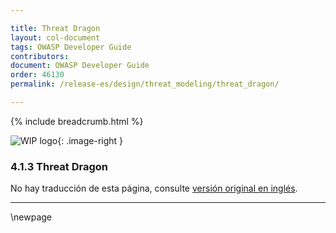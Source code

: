 ```yaml
---

title: Threat Dragon
layout: col-document
tags: OWASP Developer Guide
contributors:
document: OWASP Developer Guide
order: 46130
permalink: /release-es/design/threat_modeling/threat_dragon/

---
```


{% include breadcrumb.html %}

<style type="text/css">
.image-right {
  height: 180px;
  display: block;
  margin-left: auto;
  margin-right: auto;
  float: right;
}
</style>

![WIP logo](../../../assets/images/dg_wip.png "Trabajo en curso"){: .image-right }

### 4.1.3 Threat Dragon

No hay traducción de esta página, consulte [versión original en inglés][release060103].

----

[release060103]: https://github.com/OWASP/www-project-developer-guide/blob/main/release/06-design/01-threat-modeling/03-threat-dragon.md

\newpage
